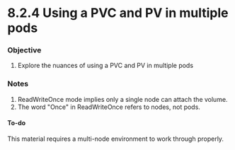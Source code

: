 # 8.2.4 Using a PVC and PV in multiple pods

### Objective

1. Explore the nuances of using a PVC and PV in multiple pods


### Notes

1. ReadWriteOnce mode implies only a single node can attach the volume.
2. The word "Once" in ReadWriteOnce refers to nodes, not pods.

#### To-do

This material requires a multi-node environment to work through properly.